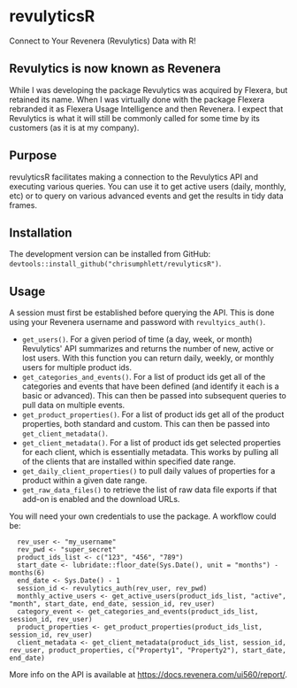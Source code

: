 # revulyticsR
Connect to Your Revenera (Revulytics) Data with R!

## Revulytics is now known as Revenera

While I was developing the package Revulytics was acquired by Flexera, but retained its name. When I was virtually done with the package Flexera rebranded it as Flexera Usage Intelligence and then Revenera. I expect that Revulytics is what it will still be commonly called for some time by its customers (as it is at my company).

## Purpose
revulyticsR facilitates making a connection to the Revulytics API and executing various queries. You can use it to get active users (daily, monthly, etc) or to query on various advanced events and get the results in tidy data frames.

## Installation
The development version can be installed from GitHub: `devtools::install_github("chrisumphlett/revulyticsR")`.

## Usage
A session must first be established before querying the API. This is done using your Revenera username and password with `revultyics_auth()`.

* `get_users()`. For a given period of time (a day, week, or month) Revulytics' API summarizes and returns the number of new, active or lost users. With this function you can return daily, weekly, or monthly users for multiple product ids.
* `get_categories_and_events()`. For a list of product ids get all of the categories and events that have been defined (and identify it each is a basic or advanced). This can then be passed into subsequent queries to pull data on multiple events.
* `get_product_properties()`. For a list of product ids get all of the product properties, both standard and custom. This can then be passed into `get_client_metadata()`.
* `get_client_metadata()`. For a list of product ids get selected properties for each client, which is essentially metadata.  This works by pulling all of the clients that are installed within specified date range.
* `get_daily_client_properties()` to pull daily values of properties for a product within a given date range.
* `get_raw_data_files()` to retrieve the list of raw data file exports if that add-on is enabled and the download URLs.

You will need your own credentials to use the package. A workflow could be:

```
  rev_user <- "my_username"
  rev_pwd <- "super_secret"
  product_ids_list <- c("123", "456", "789")
  start_date <- lubridate::floor_date(Sys.Date(), unit = "months") - months(6)
  end_date <- Sys.Date() - 1
  session_id <- revulytics_auth(rev_user, rev_pwd)
  monthly_active_users <- get_active_users(product_ids_list, "active", "month", start_date, end_date, session_id, rev_user)
  category_event <- get_categories_and_events(product_ids_list, session_id, rev_user)
  product_properties <- get_product_properties(product_ids_list, session_id, rev_user)
  client_metadata <- get_client_metadata(product_ids_list, session_id, rev_user, product_properties, c("Property1", "Property2"), start_date, end_date)
```

More info on the API is available at https://docs.revenera.com/ui560/report/.

